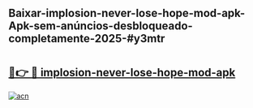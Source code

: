 ## Baixar-implosion-never-lose-hope-mod-apk-Apk-sem-anúncios-desbloqueado-completamente-2025-#y3mtr

# <h2><a href="https://ainizakaria.my?title=implosion-never-lose-hope-mod-apk&ref=22M">🔗👉 🔴 implosion-never-lose-hope-mod-apk</a></h2>

[![acn](https://github.com/user-attachments/assets/0f9c940e-d8b0-45ae-aac7-cd30a18b3e1c)](https://ainizakaria.my?title=implosion-never-lose-hope-mod-apk&ref=22M)

